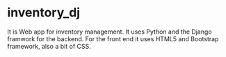 # inventory_dj
It is Web app for inventory management. It uses Python and the Django framwork for the backend. For the front end it uses HTML5 and Bootstrap framework, also a bit of CSS.
